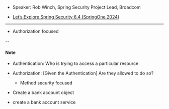 - Speaker: Rob Winch, Spring Security Project Lead, Broadcom

- [Let’s Explore Spring Security 6.4 (SpringOne 2024)](https://youtu.be/9eoi1TViceM?list=PLgGXSWYM2FpPDrv8zmf3oN6SX1prqmESN)

---

- Authorization focused

--

#### Note
 
- Authentication: Who is trying to access a particular resource
- Authorization: [Given the Authentication] Are they allowed to do so?
    - Method security focused


- Create a bank account object
- create a bank account service
